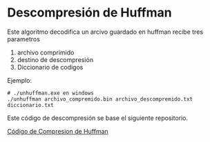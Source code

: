 # Descompresión  de Huffman
Este algoritmo decodifica un arcivo guardado en huffman
recibe tres parametros
1. archivo comprimido
2. destino de descompresión
3. Diccionario de codigos

Ejemplo:
```shell
# ./unhuffman.exe en windows
./unhuffman archivo_compremido.bin archivo_descompremido.txt diccionario.txt
```
Este código de descompresión se base el siguiente repositorio.

[Código de Compresion de Huffman](https://github.com/pherreram1999/huffman)
